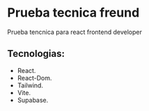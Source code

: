 # Prueba tecnica freund

Prueba tencnica para react frontend developer

## Tecnologias:
* React.
* React-Dom.
* Tailwind.
* Vite.
* Supabase.
